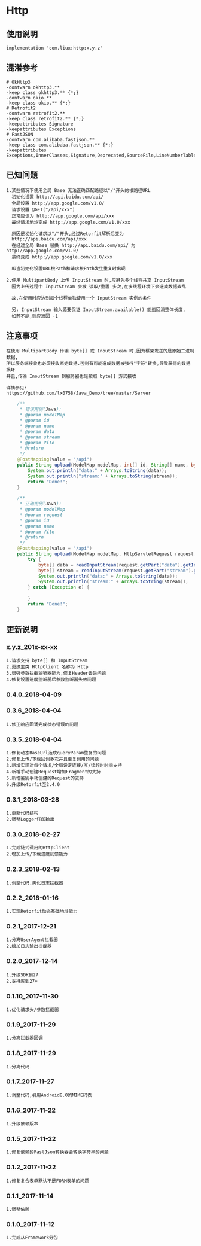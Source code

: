 Http
===

使用说明
---
```
implementation 'com.liux:http:x.y.z'
```

混淆参考
---
```
# OkHttp3
-dontwarn okhttp3.**
-keep class okhttp3.** {*;}
-dontwarn okio.**
-keep class okio.** {*;}
# Retrofit2
-dontwarn retrofit2.**
-keep class retrofit2.** {*;}
-keepattributes Signature
-keepattributes Exceptions
# FastJSON
-dontwarn com.alibaba.fastjson.**
-keep class com.alibaba.fastjson.** {*;}
-keepattributes Exceptions,InnerClasses,Signature,Deprecated,SourceFile,LineNumberTable,LocalVariable*Table,*Annotation*,Synthetic,EnclosingMethod
```

已知问题
---
    1.某些情况下使用全局 Base 无法正确匹配路径以"/"开头的根路径URL
      初始化设置 http://api.baidu.com/api/
      全局设置 http://app.google.com/v1.0/
      请求设置 @GET("/api/xxx")
      正常应该为 http://app.google.com/api/xxx
      最终请求地址变成 http://app.google.com/v1.0/xxx
      
      原因是初始化请求以"/"开头,经过Retorfit解析后变为
      http://api.baidu.com/api/xxx
      在经过全局 Base 替换 http://api.baidu.com/api/ 为 http://app.google.com/v1.0/
      最终变成 http://app.google.com/v1.0/xxx
      
      即当初始化设置URL根Path和请求根Path发生重复时出现
      
    2.使用 MultipartBody 上传 InputStream 时,应避免多个线程共享 InputStream
      因为上传过程中 InputStream 会被 读取/重置 多次,在多线程环境下会造成数据紊乱
      
      故,在使用时应达到每个线程单独使用一个 InputStream 实例的条件
      
      另: InputStream 输入源要保证 InputStream.available() 能返回流整体长度,
      如若不能,则应返回 -1

注意事项
---
    在使用 MultipartBody 传输 byte[] 或 InoutStream 时,因为框架发送的是原始二进制数据,
    所以服务端接收也必须接收原始数据.否则有可能造成数据被强行"字符"转换,导致获得的数据损坏
    并且,传输 InoutStream 到服务器也是按照 byte[] 方式接收
    
    详情参见:
    https://github.com/lx0758/Java_Demo/tree/master/Server

```java
    /**
     * 错误用例(Java):
     * @param modelMap
     * @param id
     * @param name
     * @param data
     * @param stream
     * @param file
     * @return
     */
    @PostMapping(value = "/api")
    public String upload(ModelMap modelMap, int[] id, String[] name, byte[] data, byte[] stream, MultipartFile file) {
        System.out.println("data:" + Arrays.toString(data));
        System.out.println("stream:" + Arrays.toString(stream));
        return "Done!";
    }
    
    /**
     * 正确用例(Java):
     * @param modelMap
     * @param request
     * @param id
     * @param name
     * @param file
     * @return
     */
    @PostMapping(value = "/api")
    public String upload(ModelMap modelMap, HttpServletRequest request, int[] id, String[] name, MultipartFile file) {
        try {
            byte[] data = readInputStream(request.getPart("data").getInputStream());
            byte[] stream = readInputStream(request.getPart("stream").getInputStream());
            System.out.println("data:" + Arrays.toString(data));
            System.out.println("stream:" + Arrays.toString(stream));
        } catch (Exception e) {
            
        }
        return "Done!";
    }
```


更新说明
---
### x.y.z_201x-xx-xx
    1.请求支持 byte[] 和 InputStream
    2.更换主类 HttpClient 名称为 Http
    3.增强参数拦截监听器能力,修复Header丢失问题
    4.修复设置进度监听器后参数监听器失效问题
    
### 0.4.0_2018-04-09
    
### 0.3.6_2018-04-04
    1.修正响应回调完成状态错误的问题
    
### 0.3.5_2018-04-04
    1.修复动态BaseUrl造成queryParam重复的问题
    2.修复上传/下载回调多次并且重复调用的问题
    3.新增实现对每个请求/全局设定连接/写/读超时时间支持
    4.新增手动创建Request增加Fragment的支持
    5.新增鉴别手动创建的Request的支持
    6.升级Retorfit至2.4.0

### 0.3.1_2018-03-28
    1.更新代码结构
    2.调整Logger打印输出

### 0.3.0_2018-02-27
    1.完成链式调用的HttpClient
    2.增加上传/下载进度反馈能力

### 0.2.3_2018-02-13
    1.调整代码,美化日志拦截器

### 0.2.2_2018-01-16
    1.实现Retorfit动态基础地址能力

### 0.2.1_2017-12-21
    1.分离UserAgent拦截器
    2.增加日志输出拦截器

### 0.2.0_2017-12-14
    1.升级SDK到27
    2.支持库到27+

### 0.1.10_2017-11-30
    1.优化请求头/参数拦截器

### 0.1.9_2017-11-29
    1.分离拦截器回调

### 0.1.8_2017-11-29
    1.分离代码

### 0.1.7_2017-11-27
    1.调整代码,引用Android8.0的MIME码表

### 0.1.6_2017-11-22
    1.升级依赖版本

### 0.1.5_2017-11-22
    1.修复依赖的FastJson转换器会转换字符串的问题

### 0.1.2_2017-11-22
    1.修复复合表单默认不是FORM表单的问题

### 0.1.1_2017-11-14
    1.调整依赖

### 0.1.0_2017-11-12
    1.完成从Framework分包